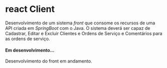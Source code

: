 # react Client
 
Desenvolvimento de um sistema *front* que consome os recursos de uma API criada em *SpringBoot* com o Java.
O sistema deverá ser capaz de Cadastrar, Editar e Excluir Clientes e Ordens de Serviço e Comentários para as ordens de serviço.

#### Em desenvolvimento...
Desenvolvimento do front em andamento.
